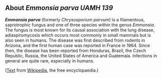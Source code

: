 About *Emmonsia parva UAMH 139* 
-------------------------------



***Emmonsia parva*** (formerly *Chrysosporium parvum*) is a filamentous,
saprotrophic fungus and one of three species within the genus
*Emmonsia*. The fungus is most known for its causal association with the
lung disease, adiaspiromycosis which occurs most commonly in small
mammals but is also seen in humans. The disease was first described from
rodents in Arizona, and the first human case was reported in France in
1964. Since then, the disease has been reported from Honduras, Brazil,
the Czech Republic, Russia, the United States of America and Guatemala.
Infections in general are quite rare, especially in humans.

([Text](http://en.wikipedia.org/wiki/Emmonsia_parva) from
[Wikipedia](http://en.wikipedia.org/), the free encyclopaedia.)
